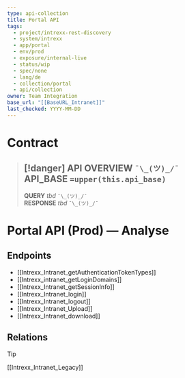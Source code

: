 ```yaml
---
type: api-collection
title: Portal API
tags:
  - project/intrexx-rest-discovery
  - system/intrexx
  - app/portal
  - env/prod
  - exposure/internal-live
  - status/wip
  - spec/none
  - lang/de
  - collection/portal
  - api/collection
owner: Team Integration
base_url: "[[BaseURL_Intranet]]"
last_checked: YYYY-MM-DD
---
```




#  Contract

> [!danger] API OVERVIEW `¯\_(ツ)_/¯`
> **API_BASE** `=upper(this.api_base)`
> ---
> **QUERY** _tbd_ `¯\_(ツ)_/¯`  
> **RESPONSE** _tbd_ `¯\_(ツ)_/¯`

# Portal API (Prod) — Analyse

## Endpoints
- [[Intrexx_Intranet_getAuthenticationTokenTypes]]
- [[Intrexx_intranet_getLoginDomains]]
- [[Intrexx_Intranet_getSessionInfo]]
- [[Intrexx_Intranet_login]]
- [[Intrexx_Intranet_logout]]
- [[Intrexx_Intranet_Upload]]
- [[Intrexx_Intranet_download]]



## Relations
> [!tip]
> [[Intrexx_Intranet_Legacy]]
